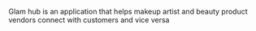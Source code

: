 Glam hub is an application that helps makeup artist and beauty product vendors connect with customers and vice versa
